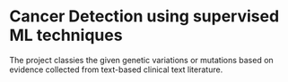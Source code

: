 # Cancer Detection using supervised ML techniques
The project classies the given genetic variations or mutations based on evidence collected from text-based clinical text literature.
